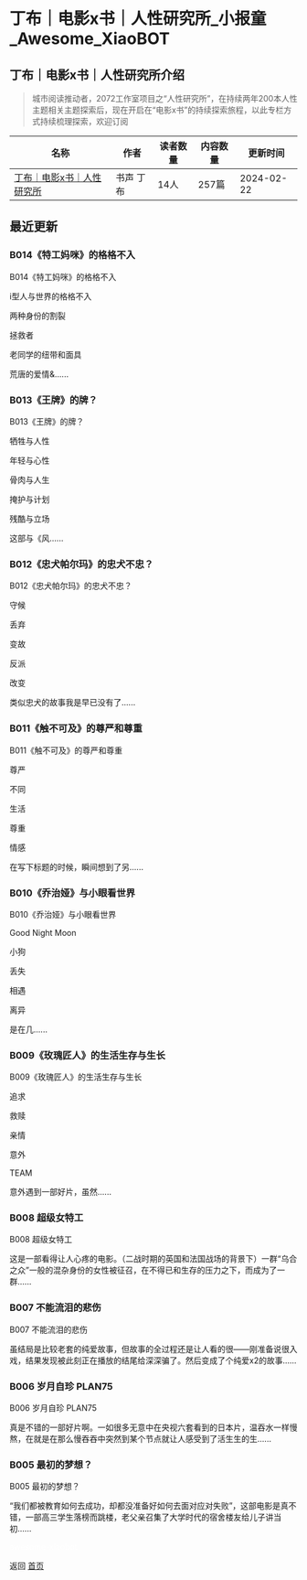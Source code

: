 # 丁布｜电影x书｜人性研究所_小报童_Awesome_XiaoBOT

## 丁布｜电影x书｜人性研究所介绍
> 城市阅读推动者，2072工作室项目之“人性研究所”，在持续两年200本人性主题相关主题探索后，现在开启在“电影x书”的持续探索旅程，以此专栏方式持续梳理探索，欢迎订阅  
  


|名称|作者|读者数量|内容数量|更新时间|
|---|---|---|---|---|
|[丁布｜电影x书｜人性研究所](https://xiaobot.net/p/2032?refer=0b133df9-27dc-423b-8101-639049001c13)|书声 丁布|14人|257篇|2024-02-22|

## 最近更新
### B014《特工妈咪》的格格不入

B014《特工妈咪》的格格不入

i型人与世界的格格不入

两种身份的割裂

拯救者

老同学的纽带和面具

荒唐的爱情&......

### B013《王牌》的牌？

B013《王牌》的牌？

牺牲与人性

年轻与心性

骨肉与人生

掩护与计划

残酷与立场

这部与《风......

### B012《忠犬帕尔玛》的忠犬不忠？

B012《忠犬帕尔玛》的忠犬不忠？

守候

丢弃

变故

反派

改变

类似忠犬的故事我是早已没有了......

### B011《触不可及》的尊严和尊重

B011《触不可及》的尊严和尊重

尊严

不同

生活

尊重

情感

在写下标题的时候，瞬间想到了另......

### B010《乔治娅》与小眼看世界

B010《乔治娅》与小眼看世界

Good Night Moon

小狗

丢失

相遇

离异

是在几......

### B009《玫瑰匠人》的生活生存与生长

B009《玫瑰匠人》的生活生存与生长

追求

救赎

亲情

意外

TEAM

意外遇到一部好片，虽然......

### B008 超级女特工

B008 超级女特工

这是一部看得让人心疼的电影。（二战时期的英国和法国战场的背景下）一群“乌合之众”一般的混杂身份的女性被征召，在不得已和生存的压力之下，而成为了一群......

### B007 不能流泪的悲伤

B007 不能流泪的悲伤

虽结局是比较老套的纯爱故事，但故事的全过程还是让人看的很——刚准备说很入戏，结果发现被此刻正在播放的结尾给深深骗了。然后变成了个纯爱x2的故事......

### B006 岁月自珍 PLAN75

B006 岁月自珍 PLAN75

真是不错的一部好片啊。一如很多无意中在央视六套看到的日本片，温吞水一样慢熬，在就是在那么慢吞吞中突然到某个节点就让人感受到了活生生的生......

### B005 最初的梦想？

B005 最初的梦想？

“我们都被教育如何去成功，却都没准备好如何去面对应对失败”，这部电影是真不错，一部高三学生落榜而跳楼，老父亲召集了大学时代的宿舍楼友给儿子讲当初......


<a href="https://github.com/Reno9527/awesome-xiaobot" style="color: white; text-decoration: none;">awesome-xiaobot</a>

返回 [首页](../README.md)
